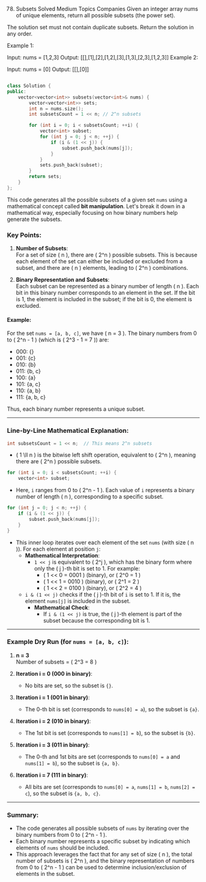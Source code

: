 78. Subsets
Solved
Medium
Topics
Companies
Given an integer array nums of unique elements, return all possible 
subsets
 (the power set).

The solution set must not contain duplicate subsets. Return the solution in any order.

 

Example 1:

Input: nums = [1,2,3]
Output: [[],[1],[2],[1,2],[3],[1,3],[2,3],[1,2,3]]
Example 2:

Input: nums = [0]
Output: [[],[0]]

```cpp

class Solution {
public:
    vector<vector<int>> subsets(vector<int>& nums) {
        vector<vector<int>> sets;
        int n = nums.size();
        int subsetsCount = 1 << n; // 2^n subsets

        for (int i = 0; i < subsetsCount; ++i) {
            vector<int> subset;
            for (int j = 0; j < n; ++j) {
                if (i & (1 << j)) {
                    subset.push_back(nums[j]);
                }
            }
            sets.push_back(subset);
        }
        return sets;
    }
};
```

This code generates all the possible subsets of a given set `nums` using a mathematical concept called **bit manipulation**. Let's break it down in a mathematical way, especially focusing on how binary numbers help generate the subsets.

### Key Points:
1. **Number of Subsets**:  
   For a set of size \( n \), there are \( 2^n \) possible subsets. This is because each element of the set can either be included or excluded from a subset, and there are \( n \) elements, leading to \( 2^n \) combinations.

2. **Binary Representation and Subsets**:  
   Each subset can be represented as a binary number of length \( n \). Each bit in this binary number corresponds to an element in the set. If the bit is 1, the element is included in the subset; if the bit is 0, the element is excluded.

#### Example:
For the set `nums = [a, b, c]`, we have \( n = 3 \). The binary numbers from 0 to \( 2^n - 1 \) (which is \( 2^3 - 1 = 7 \)) are:
- 000: {}
- 001: {c}
- 010: {b}
- 011: {b, c}
- 100: {a}
- 101: {a, c}
- 110: {a, b}
- 111: {a, b, c}

Thus, each binary number represents a unique subset.

---

### Line-by-Line Mathematical Explanation:

```cpp
int subsetsCount = 1 << n;  // This means 2^n subsets
```
- \( 1 \ll n \) is the bitwise left shift operation, equivalent to \( 2^n \), meaning there are \( 2^n \) possible subsets.

```cpp
for (int i = 0; i < subsetsCount; ++i) { 
    vector<int> subset;
```
- Here, `i` ranges from 0 to \( 2^n - 1 \). Each value of `i` represents a binary number of length \( n \), corresponding to a specific subset.

```cpp
for (int j = 0; j < n; ++j) {
    if (i & (1 << j)) {
        subset.push_back(nums[j]);
    }
}
```
- This inner loop iterates over each element of the set `nums` (with size \( n \)). For each element at position `j`:
    - **Mathematical Interpretation**:  
      - `1 << j` is equivalent to \( 2^j \), which has the binary form where only the \( j \)-th bit is set to 1. For example:
        - \( 1 << 0 = 0001 \) (binary), or \( 2^0 = 1 \)
        - \( 1 << 1 = 0010 \) (binary), or \( 2^1 = 2 \)
        - \( 1 << 2 = 0100 \) (binary), or \( 2^2 = 4 \)
    - `i & (1 << j)` checks if the \( j \)-th bit of `i` is set to 1. If it is, the element `nums[j]` is included in the subset.
      - **Mathematical Check**:  
        - If `i & (1 << j)` is true, the \( j \)-th element is part of the subset because the corresponding bit is 1.

---

### Example Dry Run (for `nums = [a, b, c]`):
1. **n = 3**  
   Number of subsets = \( 2^3 = 8 \)
   
2. **Iteration i = 0 (000 in binary)**:  
   - No bits are set, so the subset is `{}`.

3. **Iteration i = 1 (001 in binary)**:  
   - The 0-th bit is set (corresponds to `nums[0] = a`), so the subset is `{a}`.

4. **Iteration i = 2 (010 in binary)**:  
   - The 1st bit is set (corresponds to `nums[1] = b`), so the subset is `{b}`.

5. **Iteration i = 3 (011 in binary)**:  
   - The 0-th and 1st bits are set (corresponds to `nums[0] = a` and `nums[1] = b`), so the subset is `{a, b}`.

6. **Iteration i = 7 (111 in binary)**:  
   - All bits are set (corresponds to `nums[0] = a`, `nums[1] = b`, `nums[2] = c`), so the subset is `{a, b, c}`.

---

### Summary:
- The code generates all possible subsets of `nums` by iterating over the binary numbers from 0 to \( 2^n - 1 \).
- Each binary number represents a specific subset by indicating which elements of `nums` should be included.
- This approach leverages the fact that for any set of size \( n \), the total number of subsets is \( 2^n \), and the binary representation of numbers from 0 to \( 2^n - 1 \) can be used to determine inclusion/exclusion of elements in the subset.
